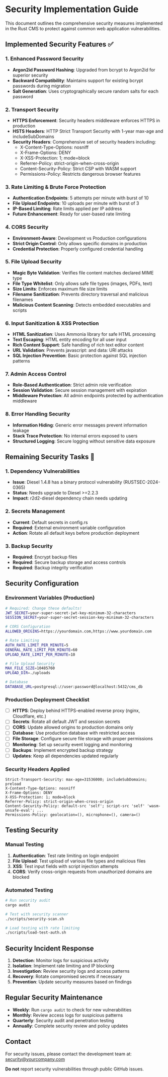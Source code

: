 # Security Implementation Guide

This document outlines the comprehensive security measures implemented in the Rust CMS to protect against common web application vulnerabilities.

## Implemented Security Features ✅

### 1. Enhanced Password Security
- **Argon2id Password Hashing**: Upgraded from bcrypt to Argon2id for superior security
- **Backward Compatibility**: Maintains support for existing bcrypt passwords during migration
- **Salt Generation**: Uses cryptographically secure random salts for each password

### 2. Transport Security
- **HTTPS Enforcement**: Security headers middleware enforces HTTPS in production
- **HSTS Headers**: HTTP Strict Transport Security with 1-year max-age and includeSubDomains
- **Security Headers**: Comprehensive set of security headers including:
  - X-Content-Type-Options: nosniff
  - X-Frame-Options: DENY
  - X-XSS-Protection: 1; mode=block
  - Referrer-Policy: strict-origin-when-cross-origin
  - Content-Security-Policy: Strict CSP with WASM support
  - Permissions-Policy: Restricts dangerous browser features

### 3. Rate Limiting & Brute Force Protection
- **Authentication Endpoints**: 5 attempts per minute with burst of 10
- **File Upload Endpoints**: 10 uploads per minute with burst of 3
- **IP-Based Limiting**: Rate limits applied per IP address
- **Future Enhancement**: Ready for user-based rate limiting

### 4. CORS Security
- **Environment-Aware**: Development vs Production configurations
- **Strict Origin Control**: Only allows specific domains in production
- **Credential Protection**: Properly configured credential handling

### 5. File Upload Security
- **Magic Byte Validation**: Verifies file content matches declared MIME type
- **File Type Whitelist**: Only allows safe file types (images, PDFs, text)
- **Size Limits**: Enforces maximum file size limits
- **Filename Sanitization**: Prevents directory traversal and malicious filenames
- **Malicious Content Scanning**: Detects embedded executables and scripts

### 6. Input Sanitization & XSS Protection
- **HTML Sanitization**: Uses Ammonia library for safe HTML processing
- **Text Escaping**: HTML entity encoding for all user input
- **Rich Content Support**: Safe handling of rich text editor content
- **URL Validation**: Prevents javascript: and data: URI attacks
- **SQL Injection Prevention**: Basic protection against SQL injection patterns

### 7. Admin Access Control
- **Role-Based Authentication**: Strict admin role verification
- **Session Validation**: Secure session management with expiration
- **Middleware Protection**: All admin endpoints protected by authentication middleware

### 8. Error Handling Security
- **Information Hiding**: Generic error messages prevent information leakage
- **Stack Trace Protection**: No internal errors exposed to users
- **Structured Logging**: Secure logging without sensitive data exposure

## Remaining Security Tasks 🔄

### 1. Dependency Vulnerabilities
- **Issue**: Diesel 1.4.8 has a binary protocol vulnerability (RUSTSEC-2024-0365)
- **Status**: Needs upgrade to Diesel >=2.2.3
- **Impact**: r2d2-diesel dependency chain needs updating

### 2. Secrets Management
- **Current**: Default secrets in config.rs
- **Required**: External environment variable configuration
- **Action**: Rotate all default keys before production deployment

### 3. Backup Security
- **Required**: Encrypt backup files
- **Required**: Secure backup storage and access controls
- **Required**: Backup integrity verification

## Security Configuration

### Environment Variables (Production)
```bash
# Required: Change these defaults!
JWT_SECRET=your-super-secret-jwt-key-minimum-32-characters
SESSION_SECRET=your-super-secret-session-key-minimum-32-characters

# CORS Configuration
ALLOWED_ORIGINS=https://yourdomain.com,https://www.yourdomain.com

# Rate Limiting
AUTH_RATE_LIMIT_PER_MINUTE=5
GENERAL_RATE_LIMIT_PER_MINUTE=60
UPLOAD_RATE_LIMIT_PER_MINUTE=10

# File Upload Security
MAX_FILE_SIZE=10485760
UPLOAD_DIR=./uploads

# Database
DATABASE_URL=postgresql://user:password@localhost:5432/cms_db
```

### Production Deployment Checklist

- [ ] **HTTPS**: Deploy behind HTTPS-enabled reverse proxy (nginx, Cloudflare, etc.)
- [ ] **Secrets**: Rotate all default JWT and session secrets
- [ ] **CORS**: Update allowed origins to production domains only
- [ ] **Database**: Use production database with restricted access
- [ ] **File Storage**: Configure secure file storage with proper permissions
- [ ] **Monitoring**: Set up security event logging and monitoring
- [ ] **Backups**: Implement encrypted backup strategy
- [ ] **Updates**: Keep all dependencies updated regularly

### Security Headers Applied

```http
Strict-Transport-Security: max-age=31536000; includeSubDomains; preload
X-Content-Type-Options: nosniff
X-Frame-Options: DENY
X-XSS-Protection: 1; mode=block
Referrer-Policy: strict-origin-when-cross-origin
Content-Security-Policy: default-src 'self'; script-src 'self' 'wasm-unsafe-eval'; ...
Permissions-Policy: geolocation=(), microphone=(), camera=()
```

## Testing Security

### Manual Testing
1. **Authentication**: Test rate limiting on login endpoint
2. **File Upload**: Test upload of various file types and malicious files
3. **XSS**: Test input fields with script injection attempts
4. **CORS**: Verify cross-origin requests from unauthorized domains are blocked

### Automated Testing
```bash
# Run security audit
cargo audit

# Test with security scanner
./scripts/security-scan.sh

# Load testing with rate limiting
./scripts/load-test-auth.sh
```

## Security Incident Response

1. **Detection**: Monitor logs for suspicious activity
2. **Isolation**: Implement rate limiting and IP blocking
3. **Investigation**: Review security logs and access patterns
4. **Recovery**: Rotate compromised secrets if necessary
5. **Prevention**: Update security measures based on findings

## Regular Security Maintenance

- **Weekly**: Run `cargo audit` to check for new vulnerabilities
- **Monthly**: Review access logs for suspicious patterns
- **Quarterly**: Security audit and penetration testing
- **Annually**: Complete security review and policy updates

## Contact

For security issues, please contact the development team at: security@yourcompany.com

**Do not** report security vulnerabilities through public GitHub issues.